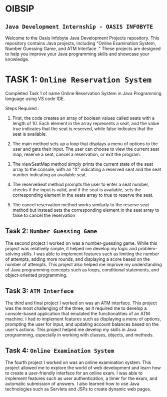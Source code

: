 # OIBSIP
## `Java Development Internship - OASIS INFOBYTE`

Welcome to the Oasis Infobyte Java Development Projects repository. This repository contains Java projects, including "Online Examination System, Number Guessing Game, and ATM Interface ." These projects are designed to help you improve your Java programming skills and showcase your knowledge.

# TASK 1: `Online Reservation System`
Completed Task 1 of name Online Reservation System in Java Programming language using VS code IDE.

Steps Required : 

1. First, the code creates an array of boolean values called seats with a length of 10. Each element in the array represents a seat, and the value true indicates that the seat is reserved, while false indicates that the seat is available.

2. The main method sets up a loop that displays a menu of options to the user and gets their input. The user can choose to view the current seat map, reserve a seat, cancel a reservation, or exit the program.

3. The viewSeatMap method simply prints the current state of the seat array to the console, with an "X" indicating a reserved seat and the seat number indicating an available seat.

4. The reserveSeat method prompts the user to enter a seat number, checks if the input is valid, and if the seat is available, sets the corresponding element in the seats array to true to reserve the seat.

5. The cancel reservation method works similarly to the reserve seat method but instead sets the corresponding element in the seat array to false to cancel the reservation

## Task 2: `Number Guessing Game`
The second project I worked on was a number-guessing game. While this project was relatively simple, it helped me develop my logic and problem-solving skills.
I was able to implement features such as limiting the number of attempts, adding more rounds, and displaying a score based on the number of attempts. This project also helped me improve my understanding of Java programming concepts such as loops, conditional statements, and object-oriented programming.

## Task 3: `ATM Interface`
The third and final project I worked on was an ATM interface. This project was the most challenging of the three, as it required me to develop a console-based application that emulated the functionalities of an ATM machine.
I had to implement features such as displaying a menu of options, prompting the user for input, and updating account balances based on the user's actions. This project helped me develop my skills in Java programming, especially in working with classes, objects, and methods.

## Task 4: `Online Examination System`
The fourth project I worked on was an online examination system. This project allowed me to explore the world of web development and learn how to create a user-friendly interface for an online exam.
I was able to implement features such as user authentication, a timer for the exam, and automatic submission of answers. I also learned how to use Java technologies such as Servlets and JSPs to create dynamic web pages.
